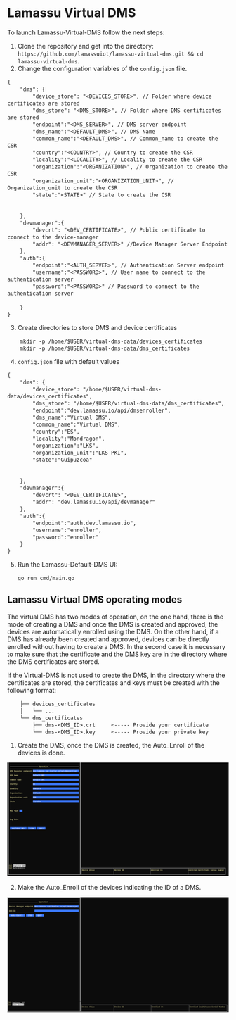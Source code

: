# Lamassu Virtual DMS

To launch Lamassu-Virtual-DMS follow the next steps:

1. Clone the repository and get into the directory: `https://github.com/lamassuiot/lamassu-virtual-dms.git && cd lamassu-virtual-dms`.
2. Change the configuration variables of the `config.json` file.

```
{
    "dms": {
        "device_store": "<DEVICES_STORE>", // Folder where device certificates are stored
        "dms_store": "<DMS_STORE>", // Folder where DMS certificates are stored
        "endpoint":"<DMS_SERVER>", // DMS server endpoint
        "dms_name":"<DEFAULT_DMS>", // DMS Name
        "common_name":"<DEFAULT_DMS>", // Common_name to create the CSR
        "country":"<COUNTRY>", // Country to create the CSR
        "locality":"<LOCALITY>", // Locality to create the CSR
        "organization":"<ORGANIZATION>", // Organization to create the CSR
        "organization_unit":"<ORGANIZATION_UNIT>", // Organization_unit to create the CSR
        "state":"<STATE>" // State to create the CSR


    },
    "devmanager":{
        "devcrt": "<DEV_CERTIFICATE>", // Public certificate to connect to the device-manager
        "addr": "<DEVMANAGER_SERVER>" //Device Manager Server Endpoint
    },
    "auth":{
        "endpoint":"<AUTH_SERVER>", // Authentication Server endpoint
        "username":"<PASSWORD>", // User name to connect to the authentication server
        "password":"<PASSWORD>" // Password to connect to the authentication server

    }
}

```
3. Create directories to store DMS and device certificates

```
    mkdir -p /home/$USER/virtual-dms-data/devices_certificates
    mkdir -p /home/$USER/virtual-dms-data/dms_certificates
```
4. `config.json` file with default values

```
{
    "dms": {
        "device_store": "/home/$USER/virtual-dms-data/devices_certificates",
        "dms_store": "/home/$USER/virtual-dms-data/dms_certificates",
        "endpoint":"dev.lamassu.io/api/dmsenroller",
        "dms_name":"Virtual DMS",
        "common_name":"Virtual DMS",
        "country":"ES",
        "locality":"Mondragon",
        "organization":"LKS",
        "organization_unit":"LKS PKI",
        "state":"Guipuzcoa"


    },
    "devmanager":{
        "devcrt": "<DEV_CERTIFICATE>",
        "addr": "dev.lamassu.io/api/devmanager"
    },
    "auth":{
        "endpoint":"auth.dev.lamassu.io",
        "username":"enroller",
        "password":"enroller"
    }
}
```
5. Run the Lamassu-Default-DMS UI:
    ```
    go run cmd/main.go
    ```
## Lamassu Virtual DMS operating modes
 
The virtual DMS has two modes of operation, on the one hand, there is the mode of creating a DMS and once the DMS is created and approved, the devices are automatically enrolled using the DMS. On the other hand, if a DMS has already been created and approved, devices can be directly enrolled without having to create a DMS. In the second case it is necessary to make sure that the certificate and the DMS key are in the directory where the DMS certificates are stored.

If the Virtual-DMS is not used to create the DMS, in the directory where the certificates are stored, the certificates and keys must be created with the following format:
```
    ├── devices_certificates
    │   └── ...
    └── dms_certificates
        ├── dms-<DMS_ID>.crt     <----- Provide your certificate
        └── dms-<DMS_ID>.key     <----- Provide your private key
```

1. Create the DMS, once the DMS is created, the Auto_Enroll of the devices is done.

![virtualDMSUI](img/CreateDMS.png)


2. Make the Auto_Enroll of the devices indicating the ID of a DMS.

![virtualDMSUI](img/AutoEnroll.png)